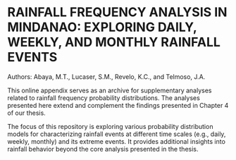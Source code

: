 # RAINFALL FREQUENCY ANALYSIS IN MINDANAO: EXPLORING DAILY, WEEKLY, AND MONTHLY RAINFALL EVENTS
Authors: Abaya, M.T., Lucaser, S.M., Revelo, K.C., and Telmoso, J.A.

  This online appendix serves as an archive for supplementary analyses related to rainfall frequency probability distributions. The analyses presented here extend and complement the findings presented in Chapter 4 of our thesis.

  The focus of this repository is exploring various probability distribution models for characterizing rainfall events at different time scales (e.g., daily, weekly, monthly) and its extreme events. It provides additional insights into rainfall behavior beyond the core analysis presented in the thesis.
